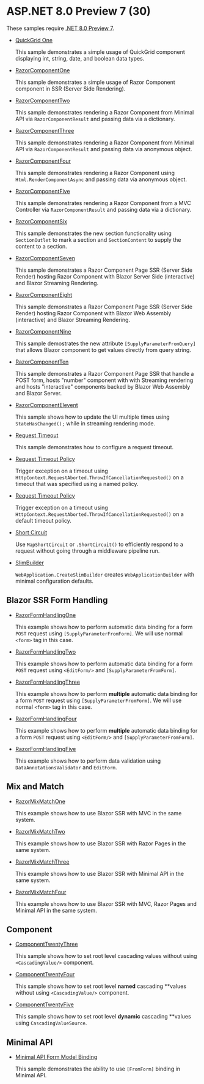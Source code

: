 # ASP.NET 8.0 Preview 7 (30)

These samples require [.NET 8.0 Preview 7](https://github.com/dotnet/installer#table). 

* [QuickGrid One](QuickGridOne)
  
  This sample demonstrates a simple usage of QuickGrid component displaying int, string, date, and boolean data types.

* [RazorComponentOne](RazorComponentOne)

  This sample demonstrates a simple usage of Razor Component component in SSR (Server Side Rendering).

* [RazorComponentTwo](RazorComponentTwo)

  This sample demonstrates rendering a Razor Component from Minimal API via  `RazorComponentResult` and passing data via a dictionary.

* [RazorComponentThree](RazorComponentThree)

  This sample demonstrates rendering a Razor Component from Minimal API via `RazorComponentResult` and passing data via anonymous object.

* [RazorComponentFour](RazorComponentFour)

  This sample demonstrates rendering a Razor Component using `Html.RenderComponentAsync` and passing data via anonymous object.

* [RazorComponentFive](RazorComponentFive)

  This sample demonstrates rendering a Razor Component from a MVC Controller via `RazorComponentResult` and passing data via a dictionary.

* [RazorComponentSix](RazorComponentSix)

  This sample demonstrates the new section functionality using `SectionOutlet` to mark a section and `SectionContent` to supply the content to a section.

* [RazorComponentSeven](RazorComponentSeven)

  This sample demonstrates a Razor Component Page SSR (Server Side Render) hosting Razor Component with Blazor Server Side (interactive) and Blazor Streaming Rendering.

* [RazorComponentEight](RazorComponentEight)

  This sample demonstrates a Razor Component Page SSR (Server Side Render) hosting Razor Component with Blazor Web Assembly (interactive) and Blazor Streaming Rendering.

* [RazorComponentNine](RazorComponentNine)

  This sample demostrates the new attribute `[SupplyParameterFromQuery]` that allows Blazor component to get values directly from query string.

* [RazorComponentTen](RazorComponentTen)

  This sample demonstrates a Razor Component Page SSR that handle a POST form, hosts "number" component with with Streaming rendering and hosts "interactive" components backed by Blazor Web Assembly and Blazor Server.

* [RazorComponentElevent](RazorComponentEleven)

  This sample shows how to update the UI multiple times using `StateHasChanged();` while in streaming rendering mode.

* [Request Timeout](request-timeout)

  This sample demonstrates how to configure a request timeout.

* [Request Timeout Policy](request-timeout-2)

  Trigger exception on a timeout using `HttpContext.RequestAborted.ThrowIfCancellationRequested()` on a timeout that was specified using a named policy.

* [Request Timeout Policy](request-timeout-3)

  Trigger exception on a timeout using `HttpContext.RequestAborted.ThrowIfCancellationRequested()` on a default timeout policy.

* [Short Circuit](map-short-circuit)

  Use `MapShortCircuit` or `.ShortCircuit()` to efficiently respond to a request without going through a middleware pipeline run. 

* [SlimBuilder](slim-builder)

  `WebApplication.CreateSlimBuilder` creates `WebApplicationBuilder` with minimal configuration defaults.

## Blazor SSR Form Handling

 * [RazorFormHandlingOne](RazorFormHandlingOne)
   
   This example shows how to perform automatic data binding for a form `POST` request using `[SupplyParameterFromForm]`. We will use normal `<form>` tag in this case.

 * [RazorFormHandlingTwo](RazorFormHandlingTwo)

   This example shows how to perform automatic data binding for a form `POST` request using `<EditForm/>` and `[SupplyParameterFromForm]`.

 * [RazorFormHandlingThree](RazorFormHandlingThree)

   This example shows how to perform **multiple** automatic data binding for a form `POST` request using `[SupplyParameterFromForm]`. We will use normal `<form>` tag in this case.

 * [RazorFormHandlingFour](RazorFormHandlingFour)

   This example shows how to perform **multiple** automatic data binding for a form `POST` request using `<EditForm/>` and `[SupplyParameterFromForm]`. 

 * [RazorFormHandlingFive](RazorFormHandlingFive)

   This example shows how to perform data validation using `DataAnnotationsValidator` and `EditForm`.

## Mix and Match

  * [RazorMixMatchOne](RazorMixMatchOne)

    This example shows how to use Blazor SSR with MVC in the same system.
  
  * [RazorMixMatchTwo](RazorMixMatchTwo)

    This example shows how to use Blazor SSR with Razor Pages in the same system.

  * [RazorMixMatchThree](RazorMixMatchThree)

    This example shows how to use Blazor SSR with Minimal API in the same system.

  * [RazorMixMatchFour](RazorMixMatchFour)

    This example shows how to use Blazor SSR with MVC, Razor Pages and Minimal API in the same system.

## Component

  * [ComponentTwentyThree](ComponentTwentyThree)

    This sample shows how to set root level cascading values without using `<CascadingValue/>` component. 
  
  * [ComponentTwentyFour](ComponentTwentyFour)

    This sample shows how to set root level **named** cascading **values without using `<CascadingValue/>` component. 

  * [ComponentTwentyFive](ComponentTwentyFive)

    This sample shows how to set root level **dynamic** cascading **values using `CascadingValueSource`.

## Minimal API

  * [Minimal API Form Model Binding](minimal-api-form-model-binding)

    This sample demonstrates the ability to use `[FromForm]` binding in Minimal API.
